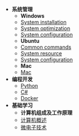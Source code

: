 <!-- docs/_sidebar.md -->
* **系统管理**
  * **Windows**
  * [System installation](System_Management/Windows/system_installation.md)
  * [System optimization](System_Management/Windows/system_optimization.md)
  * [System configuration](System_Management/Windows/system_configuration.md)
  * **Ubuntu**
  * [Common commands](System_Management/Ubuntu/common_commands.md)  
  * [System resource](System_Management/Ubuntu/system_resource.md)
  * [System configuration](System_Management/Ubuntu/system_configuration.md)
  * **Mac**
  * [Mac](System_Management/)
* **编程开发**
  * [Python](Programming_Development/Python.md)
  * [C#](Programming_Development/C#)
  * [Docker]()
* **基础学习**
  * **计算机组成及工作原理**
  * [计算机概述](Basic_Learning/computer_overview.md)
  * [微电子技术](Basic_Learning/microelectronic_technology.md)